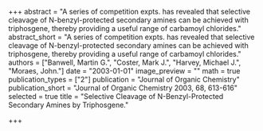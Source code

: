 +++
abstract = "A series of competition expts. has revealed that selective cleavage of N-benzyl-protected secondary amines can be achieved with triphosgene, thereby providing a useful range of carbamoyl chlorides."
abstract_short = "A series of competition expts. has revealed that selective cleavage of N-benzyl-protected secondary amines can be achieved with triphosgene, thereby providing a useful range of carbamoyl chlorides."
authors = ["Banwell, Martin G.", "Coster, Mark J.", "Harvey, Michael J.", "Moraes, John."]
date = "2003-01-01"
image_preview = ""
math = true
publication_types = ["2"]
publication = "Journal of Organic Chemistry"
publication_short = "Journal of Organic Chemistry 2003, 68, 613-616"
selected = true
title = "Selective Cleavage of N-Benzyl-Protected Secondary Amines by Triphosgene."


+++